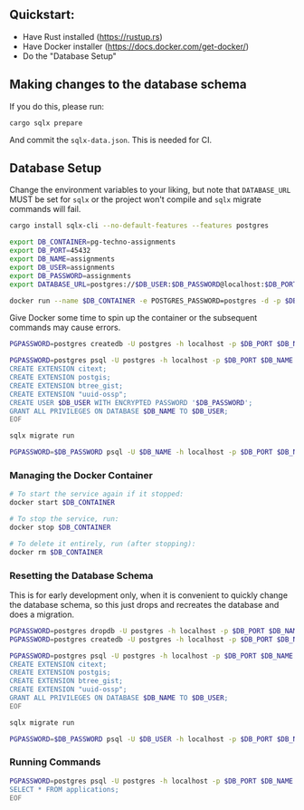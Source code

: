 ## Quickstart:

- Have Rust installed (https://rustup.rs)
- Have Docker installer (https://docs.docker.com/get-docker/)
- Do the "Database Setup"

## Making changes to the database schema

If you do this, please run:

```
cargo sqlx prepare
```

And commit the `sqlx-data.json`. This is needed for CI.

## Database Setup

Change the environment variables to your liking, but note that `DATABASE_URL` MUST be set for `sqlx` or the project won't compile and `sqlx` migrate commands will fail.

```bash
cargo install sqlx-cli --no-default-features --features postgres

export DB_CONTAINER=pg-techno-assignments
export DB_PORT=45432
export DB_NAME=assignments
export DB_USER=assignments
export DB_PASSWORD=assignments
export DATABASE_URL=postgres://$DB_USER:$DB_PASSWORD@localhost:$DB_PORT/$DB_NAME
```

```bash
docker run --name $DB_CONTAINER -e POSTGRES_PASSWORD=postgres -d -p $DB_PORT:5432 postgis/postgis:13-3.1
```

Give Docker some time to spin up the container or the subsequent commands may cause errors.

```bash
PGPASSWORD=postgres createdb -U postgres -h localhost -p $DB_PORT $DB_NAME

PGPASSWORD=postgres psql -U postgres -h localhost -p $DB_PORT $DB_NAME <<EOF
CREATE EXTENSION citext;
CREATE EXTENSION postgis;
CREATE EXTENSION btree_gist;
CREATE EXTENSION "uuid-ossp";
CREATE USER $DB_USER WITH ENCRYPTED PASSWORD '$DB_PASSWORD';
GRANT ALL PRIVILEGES ON DATABASE $DB_NAME TO $DB_USER;
EOF

sqlx migrate run

PGPASSWORD=$DB_PASSWORD psql -U $DB_NAME -h localhost -p $DB_PORT $DB_NAME < schema/test-data.sql
```

### Managing the Docker Container

```bash
# To start the service again if it stopped:
docker start $DB_CONTAINER

# To stop the service, run:
docker stop $DB_CONTAINER

# To delete it entirely, run (after stopping):
docker rm $DB_CONTAINER
```

### Resetting the Database Schema

This is for early development only, when it is convenient to quickly change the database schema, so this just drops and recreates the database and does a migration.

```bash
PGPASSWORD=postgres dropdb -U postgres -h localhost -p $DB_PORT $DB_NAME
PGPASSWORD=postgres createdb -U postgres -h localhost -p $DB_PORT $DB_NAME

PGPASSWORD=postgres psql -U postgres -h localhost -p $DB_PORT $DB_NAME <<EOF
CREATE EXTENSION citext;
CREATE EXTENSION postgis;
CREATE EXTENSION btree_gist;
CREATE EXTENSION "uuid-ossp";
GRANT ALL PRIVILEGES ON DATABASE $DB_NAME TO $DB_USER;
EOF

sqlx migrate run

PGPASSWORD=$DB_PASSWORD psql -U $DB_USER -h localhost -p $DB_PORT $DB_NAME < schema/test-data.sql
```

### Running Commands

```bash
PGPASSWORD=postgres psql -U postgres -h localhost -p $DB_PORT $DB_NAME <<EOF
SELECT * FROM applications;
EOF
```
